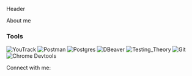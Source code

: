 Header

About me

### Tools
![YouTrack](https://img.shields.io/badge/-YouTrack-9370DB?style=for-the-badge&logo=youtrack)
![Postman](https://img.shields.io/badge/Postman-FF6C37?style=for-the-badge&logo=postman&logoColor=white)
![Postgres](https://img.shields.io/badge/postgres-%23316192.svg?style=for-the-badge&logo=postgresql&logoColor=white)
![DBeaver](https://img.shields.io/badge/DBeaver-%23316192.svg?style=for-the-badge&logo=DBeaver&logoColor=white)
![Testing_Theory](https://img.shields.io/badge/-Testing_Theory-090909?style=for-the-badge)
![Git](https://img.shields.io/badge/git-%23F05033.svg?style=for-the-badge&logo=git&logoColor=white)
![Chrome Devtools](https://img.shields.io/badge/Chrome_Devtools-4285F4?style=for-the-badge&logo=GoogleChrome&logoColor=white)

Connect with me:

